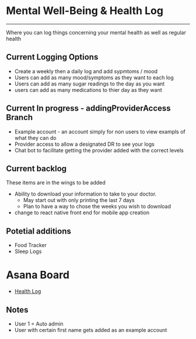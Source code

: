 # Mental Well-Being & Health Log
---
Where you can log things concerning your mental health as well as regular health


## Current Logging Options
- Create a weekly then a daily log and add sypmtoms / mood
- Users can add as many mood/symptoms as they want to each log
- Users can add as many sugar readings to the day as you want
- users can add as many medications to thier day as they want

## Current In progress - addingProviderAccess Branch
- Example account - an account simply for non users to view exampls of what they can do
- Provider access to allow a designated DR to see your logs
- Chat bot to facilitate getting the provider added with the correct levels

## Current backlog
These items are in the wings to be added
- Ability to download your information to take to your doctor.
    - May start out with only printing the last 7 days
    - Plan to have a way to chose the weeks you wish to download
- change to react native front end for mobile app creation

## Potetial additions
- Food Tracker
- Sleep Logs


# Asana Board
- [Health Log](https://app.asana.com/0/1203086607338362/board)

## Notes
- User 1 = Auto admin
- User with certain first name gets added as an example account
